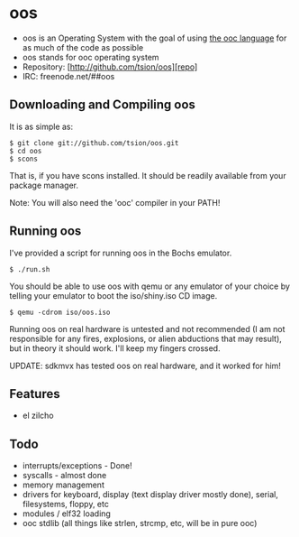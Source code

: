 
oos
===

* oos is an Operating System with the goal of using [the ooc language][ooc] for
  as much of the code as possible
* oos stands for ooc operating system
* Repository: [http://github.com/tsion/oos][repo]
* IRC: freenode.net/##oos


Downloading and Compiling oos
-----------------------------

It is as simple as:

    $ git clone git://github.com/tsion/oos.git
    $ cd oos
    $ scons

That is, if you have scons installed. It should be readily available
from your package manager.

Note: You will also need the 'ooc' compiler in your PATH!


Running oos
-----------

I've provided a script for running oos in the Bochs emulator.

    $ ./run.sh

You should be able to use oos with qemu or any emulator of your choice
by telling your emulator to boot the iso/shiny.iso CD image.

    $ qemu -cdrom iso/oos.iso

Running oos on real hardware is untested and not recommended (I am not
responsible for any fires, explosions, or alien abductions that may
result), but in theory it should work. I'll keep my fingers crossed.

UPDATE: sdkmvx has tested oos on real hardware, and it worked for him!


Features
--------

* el zilcho

Todo
----

* interrupts/exceptions - Done!
* syscalls - almost done
* memory management
* drivers for keyboard, display (text display driver mostly done), serial, filesystems, floppy, etc
* modules / elf32 loading
* ooc stdlib (all things like strlen, strcmp, etc, will be in pure ooc)


[repo]: http://github.com/tsion/oos
[ooc]:  http://ooc-lang.org

